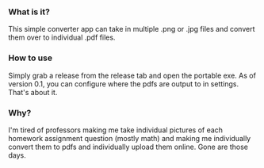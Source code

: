 ### What is it?
This simple converter app can take in multiple .png or .jpg files and convert them over to individual .pdf files.

### How to use
Simply grab a release from the release tab and open the portable exe. As of version 0.1, you can configure where the pdfs are output to in settings. That's about it.

### Why?
I'm tired of professors making me take individual pictures of each homework assignment question (mostly math) and making me individually convert them to pdfs and individually upload them online. Gone are those days.
